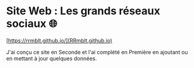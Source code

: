 # Site Web : Les grands réseaux sociaux 🌐
[https://rrmblt.github.io/](RRmblt.github.io)

J'ai conçu ce site en Seconde et l'ai complété en Première en ajoutant ou en mettant à jour quelques données.
